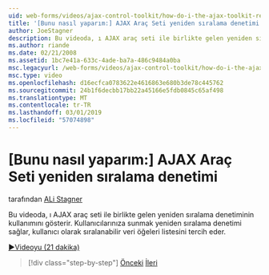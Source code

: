 ```yaml
---
uid: web-forms/videos/ajax-control-toolkit/how-do-i-the-ajax-toolkit-reorder-control
title: '[Bunu nasıl yaparım:] AJAX Araç Seti yeniden sıralama denetimi | Microsoft Docs'
author: JoeStagner
description: Bu videoda, ı AJAX araç seti ile birlikte gelen yeniden sıralama denetiminin kullanımını gösterir. Yeniden sıralama denetimi kullanıcılarınıza listesi o göstermenize olanak tanır...
ms.author: riande
ms.date: 02/21/2008
ms.assetid: 1bc7e41a-633c-4ade-ba7a-486c9484a0ba
msc.legacyurl: /web-forms/videos/ajax-control-toolkit/how-do-i-the-ajax-toolkit-reorder-control
msc.type: video
ms.openlocfilehash: d16ecfca0783622e4616863e680b3de78c445762
ms.sourcegitcommit: 24b1f6decbb17bb22a45166e5fdb0845c65af498
ms.translationtype: MT
ms.contentlocale: tr-TR
ms.lasthandoff: 03/01/2019
ms.locfileid: "57074898"
---
```

<a name="how-do-i-the-ajax-toolkit-reorder-control"></a>[Bunu nasıl yaparım:] AJAX Araç Seti yeniden sıralama denetimi
====================
tarafından [ALi Stagner](https://github.com/JoeStagner)

Bu videoda, ı AJAX araç seti ile birlikte gelen yeniden sıralama denetiminin kullanımını gösterir. Kullanıcılarınıza sunmak yeniden sıralama denetimi sağlar, kullanıcı olarak sıralanabilir veri öğeleri listesini tercih eder.

[&#9654;Videoyu (21 dakika)](https://channel9.msdn.com/Blogs/ASP-NET-Site-Videos/how-do-i-the-ajax-toolkit-reorder-control)

> [!div class="step-by-step"]
> [Önceki](how-do-i-use-the-aspnet-ajax-updatepanelanimation-extender.md)
> [İleri](utilize-the-ajax-rating-control-in-the-aspnet-toolkit.md)
